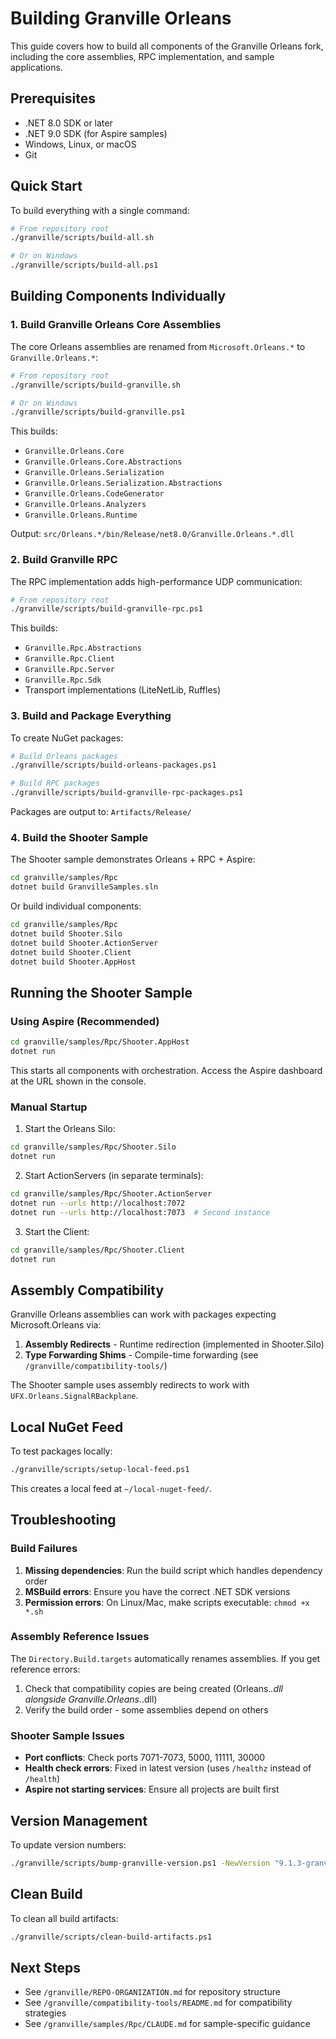 # Building Granville Orleans

This guide covers how to build all components of the Granville Orleans fork, including the core assemblies, RPC implementation, and sample applications.

## Prerequisites

- .NET 8.0 SDK or later
- .NET 9.0 SDK (for Aspire samples)
- Windows, Linux, or macOS
- Git

## Quick Start

To build everything with a single command:

```bash
# From repository root
./granville/scripts/build-all.sh

# Or on Windows
./granville/scripts/build-all.ps1
```

## Building Components Individually

### 1. Build Granville Orleans Core Assemblies

The core Orleans assemblies are renamed from `Microsoft.Orleans.*` to `Granville.Orleans.*`:

```bash
# From repository root
./granville/scripts/build-granville.sh

# Or on Windows
./granville/scripts/build-granville.ps1
```

This builds:
- `Granville.Orleans.Core`
- `Granville.Orleans.Core.Abstractions`
- `Granville.Orleans.Serialization`
- `Granville.Orleans.Serialization.Abstractions`
- `Granville.Orleans.CodeGenerator`
- `Granville.Orleans.Analyzers`
- `Granville.Orleans.Runtime`

Output: `src/Orleans.*/bin/Release/net8.0/Granville.Orleans.*.dll`

### 2. Build Granville RPC

The RPC implementation adds high-performance UDP communication:

```bash
# From repository root
./granville/scripts/build-granville-rpc.ps1
```

This builds:
- `Granville.Rpc.Abstractions`
- `Granville.Rpc.Client`
- `Granville.Rpc.Server`
- `Granville.Rpc.Sdk`
- Transport implementations (LiteNetLib, Ruffles)

### 3. Build and Package Everything

To create NuGet packages:

```bash
# Build Orleans packages
./granville/scripts/build-orleans-packages.ps1

# Build RPC packages
./granville/scripts/build-granville-rpc-packages.ps1
```

Packages are output to: `Artifacts/Release/`

### 4. Build the Shooter Sample

The Shooter sample demonstrates Orleans + RPC + Aspire:

```bash
cd granville/samples/Rpc
dotnet build GranvilleSamples.sln
```

Or build individual components:

```bash
cd granville/samples/Rpc
dotnet build Shooter.Silo
dotnet build Shooter.ActionServer
dotnet build Shooter.Client
dotnet build Shooter.AppHost
```

## Running the Shooter Sample

### Using Aspire (Recommended)

```bash
cd granville/samples/Rpc/Shooter.AppHost
dotnet run
```

This starts all components with orchestration. Access the Aspire dashboard at the URL shown in the console.

### Manual Startup

1. Start the Orleans Silo:
```bash
cd granville/samples/Rpc/Shooter.Silo
dotnet run
```

2. Start ActionServers (in separate terminals):
```bash
cd granville/samples/Rpc/Shooter.ActionServer
dotnet run --urls http://localhost:7072
dotnet run --urls http://localhost:7073  # Second instance
```

3. Start the Client:
```bash
cd granville/samples/Rpc/Shooter.Client
dotnet run
```

## Assembly Compatibility

Granville Orleans assemblies can work with packages expecting Microsoft.Orleans via:

1. **Assembly Redirects** - Runtime redirection (implemented in Shooter.Silo)
2. **Type Forwarding Shims** - Compile-time forwarding (see `/granville/compatibility-tools/`)

The Shooter sample uses assembly redirects to work with `UFX.Orleans.SignalRBackplane`.

## Local NuGet Feed

To test packages locally:

```bash
./granville/scripts/setup-local-feed.ps1
```

This creates a local feed at `~/local-nuget-feed/`.

## Troubleshooting

### Build Failures

1. **Missing dependencies**: Run the build script which handles dependency order
2. **MSBuild errors**: Ensure you have the correct .NET SDK versions
3. **Permission errors**: On Linux/Mac, make scripts executable: `chmod +x *.sh`

### Assembly Reference Issues

The `Directory.Build.targets` automatically renames assemblies. If you get reference errors:
1. Check that compatibility copies are being created (Orleans.*.dll alongside Granville.Orleans.*.dll)
2. Verify the build order - some assemblies depend on others

### Shooter Sample Issues

- **Port conflicts**: Check ports 7071-7073, 5000, 11111, 30000
- **Health check errors**: Fixed in latest version (uses `/healthz` instead of `/health`)
- **Aspire not starting services**: Ensure all projects are built first

## Version Management

To update version numbers:

```bash
./granville/scripts/bump-granville-version.ps1 -NewVersion "9.1.3-granville"
```

## Clean Build

To clean all build artifacts:

```bash
./granville/scripts/clean-build-artifacts.ps1
```

## Next Steps

- See `/granville/REPO-ORGANIZATION.md` for repository structure
- See `/granville/compatibility-tools/README.md` for compatibility strategies
- See `/granville/samples/Rpc/CLAUDE.md` for sample-specific guidance